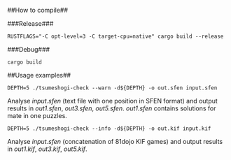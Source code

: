 ##How to compile##

###Release###
```
RUSTFLAGS="-C opt-level=3 -C target-cpu=native" cargo build --release
```
###Debug###
```
cargo build
```
##Usage examples##
```
DEPTH=5 ./tsumeshogi-check --warn -d${DEPTH} -o out.sfen input.sfen
```
Analyse _input.sfen_ (text file with one position in SFEN format) and output results in _out1.sfen_, _out3.sfen_, _out5.sfen_.
_out1.sfen_ contains solutions for mate in one puzzles.
```
DEPTH=5 ./tsumeshogi-check --info -d${DEPTH} -o out.kif input.kif
```
Analyse _input.sfen_ (concatenation of 81dojo KIF games) and output results in _out1.kif_, _out3.kif_, _out5.kif_.
